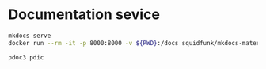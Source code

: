 # Documentation sevice

```sh
mkdocs serve
docker run --rm -it -p 8000:8000 -v ${PWD}:/docs squidfunk/mkdocs-material
```

```bash
pdoc3 pdic
```
